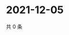 # 2021-12-05

共 0 条

<!-- BEGIN WEIBO -->
<!-- 最后更新时间 Sun Dec 05 2021 04:15:07 GMT+0800 (China Standard Time) -->

<!-- END WEIBO -->

